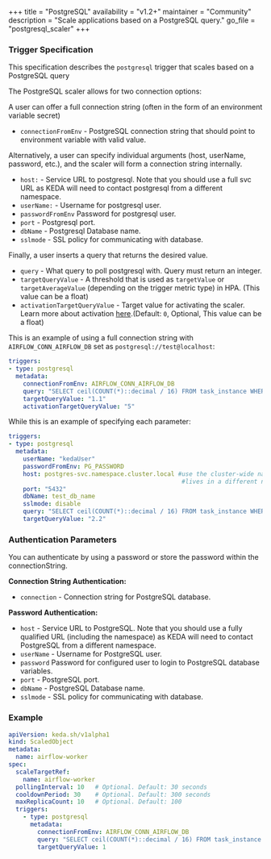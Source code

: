 +++
title = "PostgreSQL"
availability = "v1.2+"
maintainer = "Community"
description = "Scale applications based on a PostgreSQL query."
go_file = "postgresql_scaler"
+++

### Trigger Specification

This specification describes the `postgresql` trigger that scales based on a PostgreSQL query

The PostgreSQL scaler allows for two connection options:

A user can offer a full connection string
(often in the form of an environment variable secret)

- `connectionFromEnv` - PostgreSQL connection string that should point to environment variable with valid value.

Alternatively, a user can specify individual
arguments (host, userName, password, etc.), and the scaler will form a connection string
internally.

- `host:` - Service URL to postgresql. Note that you should use a full svc URL as KEDA will need to contact postgresql from a different namespace.
- `userName:` - Username for postgresql user.
- `passwordFromEnv` Password for postgresql user.
- `port` - Postgresql port.
- `dbName` - Postgresql Database name.
- `sslmode` - SSL policy for communicating with database.

Finally, a user inserts a query that returns the desired value.

- `query` - What query to poll postgresql with. Query must return an integer.
- `targetQueryValue` - A threshold that is used as `targetValue` or `targetAverageValue` (depending on the trigger metric type) in HPA. (This value can be a float)
- `activationTargetQueryValue` - Target value for activating the scaler. Learn more about activation [here](./../concepts/scaling-deployments.md#activating-and-scaling-thresholds).(Default: `0`, Optional, This value can be a float)

This is an example of using a full connection string with `AIRFLOW_CONN_AIRFLOW_DB` set as `postgresql://test@localhost`:

```yaml
triggers:
- type: postgresql
  metadata:
    connectionFromEnv: AIRFLOW_CONN_AIRFLOW_DB
    query: "SELECT ceil(COUNT(*)::decimal / 16) FROM task_instance WHERE state='running' OR state='queued'"
    targetQueryValue: "1.1"
    activationTargetQueryValue: "5"
```

While this is an example of specifying each parameter:

```yaml
triggers:
- type: postgresql
  metadata:
    userName: "kedaUser"
    passwordFromEnv: PG_PASSWORD
    host: postgres-svc.namespace.cluster.local #use the cluster-wide namespace as KEDA
                                                #lives in a different namespace from your postgres
    port: "5432"
    dbName: test_db_name
    sslmode: disable
    query: "SELECT ceil(COUNT(*)::decimal / 16) FROM task_instance WHERE state='running' OR state='queued'"
    targetQueryValue: "2.2"
```

### Authentication Parameters

You can authenticate by using a password or store the password within the connectionString.

**Connection String Authentication:**

- `connection` - Connection string for PostgreSQL database.

**Password Authentication:**

- `host` - Service URL to PostgreSQL. Note that you should use a fully qualified URL (including the namespace) as KEDA will need to contact PostgreSQL from a different namespace.
- `userName` - Username for PostgreSQL user.
- `password` Password for configured user to login to PostgreSQL database variables.
- `port` - PostgreSQL port.
- `dbName` - PostgreSQL Database name.
- `sslmode` - SSL policy for communicating with database.

### Example

```yaml
apiVersion: keda.sh/v1alpha1
kind: ScaledObject
metadata:
  name: airflow-worker
spec:
  scaleTargetRef:
    name: airflow-worker
  pollingInterval: 10   # Optional. Default: 30 seconds
  cooldownPeriod: 30    # Optional. Default: 300 seconds
  maxReplicaCount: 10   # Optional. Default: 100
  triggers:
    - type: postgresql
      metadata:
        connectionFromEnv: AIRFLOW_CONN_AIRFLOW_DB
        query: "SELECT ceil(COUNT(*)::decimal / 16) FROM task_instance WHERE state='running' OR state='queued'"
        targetQueryValue: 1
```
